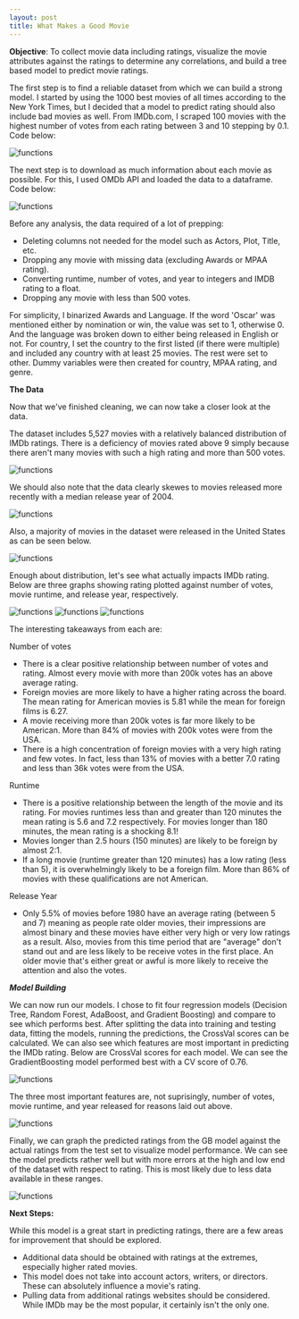 ```yaml
---
layout: post
title: What Makes a Good Movie
---
```


**Objective**: To collect movie data including ratings, visualize the movie attributes against the ratings to determine any correlations, and build a tree based model to predict movie ratings.

The first step is to find a reliable dataset from which we can build a strong model. I started by using the 1000 best movies of all times according to the New York 
Times, but I decided that a model to predict rating should also include bad movies as well. From IMDb.com, 
I scraped 100 movies with the highest number of votes from each rating between 3 and 10 stepping by 0.1. Code below:

![functions](/images/Movies/10.png)

The next step is to download as much information about each movie as possible. For this, I used OMDb API and loaded the data to a dataframe. Code below:

![functions](/images/Movies/11.png)

Before any analysis, the data required of a lot of prepping:

- Deleting columns not needed for the model such as Actors, Plot, Title, etc.
- Dropping any movie with missing data (excluding Awards or MPAA rating).
- Converting runtime, number of votes, and year to integers and IMDB rating to a float.
- Dropping any movie with less than 500 votes.


For simplicity, I binarized Awards and Language. If the word 'Oscar' was mentioned either by nomination or win, the value was set to 1, otherwise 0.
And the language was broken down to either being released in English or not. For country, I set the country to the first listed (if there were multiple) and included any country with at least 25 movies. The rest were set
to other. Dummy variables were then created for country, MPAA rating, and genre.


**The Data**

Now that we've finished cleaning, we can now take a closer look at the data. 

The dataset includes 5,527 movies with a relatively balanced distribution of IMDb ratings. There is a deficiency of movies rated above 9 simply
because there aren't many movies with such a high rating and more than 500 votes.

![functions](/images/Movies/1.png)

We should also note that the data clearly skewes to movies released more recently with a median release year of 2004.

![functions](/images/Movies/2.png)

Also, a majority of movies in the dataset were released in the United States as can be seen below.

![functions](/images/Movies/3.png)



Enough about distribution, let's see what actually impacts IMDb rating.  Below are three graphs showing rating plotted against number of votes,
movie runtime, and release year, respectively.

![functions](/images/Movies/4.png)
![functions](/images/Movies/5.png)
![functions](/images/Movies/6.png)

The interesting takeaways from each are:

Number of votes

- There is a clear positive relationship between number of votes and rating. Almost every movie with more than 200k votes has an above
average rating.
- Foreign movies are more likely to have a higher rating across the board. The mean rating for American movies is 5.81 while the mean for
foreign films is 6.27.
- A movie receiving more than 200k votes is far more likely to be American. More than 84% of movies with 200k votes were from the USA.
- There is a high concentration of foreign movies with a very high rating and few votes. In fact, less than 13% of movies with a better 
7.0 rating and less than 36k votes were from the USA.

Runtime

- There is a positive relationship between the length of the movie and its rating. For movies runtimes less than and greater than 120 minutes
the mean rating is 5.6 and 7.2 respectively. For movies longer than 180 minutes, the mean rating is a shocking 8.1!
- Movies longer than 2.5 hours (150 minutes) are likely to be foreign by almost 2:1.  
- If a long movie (runtime greater than 120 minutes) has a low rating (less than 5), it is overwhelmingly likely to be a foreign film. More than
86% of movies with these qualifications are not American.

Release Year

- Only 5.5% of movies before 1980 have an average rating (between 5 and 7) meaning as people rate older movies, their impressions are almost binary
and these movies have either very high or very low ratings as a result. Also, movies from this time period that are "average" don't stand out and 
are less likely to be receive votes in the first place. An older movie that's either great or awful is more likely to receive the attention and also the votes.


***Model Building***

We can now run our models. I chose to fit four regression models (Decision Tree, Random Forest, AdaBoost, and Gradient Boosting) and compare to see which performs best.
After splitting the data into training and testing data, fitting the models, running the predictions, the CrossVal scores can be calculated. We can also see which
features are most important in predicting the IMDb rating. Below are CrossVal scores for each model. We can see the GradientBoosting model performed best with a CV score of 0.76.

![functions](/images/Movies/8.png)

The three most important features are, not suprisingly, number of votes, movie runtime, and year released for reasons laid out above.

![functions](/images/Movies/7.png)

Finally, we can graph the predicted ratings from the GB model against the actual ratings from the test set to visualize model performance. We can see the model
predicts rather well but with more errors at the high and low end of the dataset with respect to rating. This is most likely due to less data
available in these ranges.

![functions](/images/Movies/9.png)

**Next Steps:**

While this model is a great start in predicting ratings, there are a few areas for improvement that should be explored.

- Additional data should be obtained with ratings at the extremes, especially higher rated movies.
- This model does not take into account actors, writers, or directors. These can absolutely influence a movie's rating.
- Pulling data from additional ratings websites should be considered. While IMDb may be the most popular, it certainly isn't the only one.



